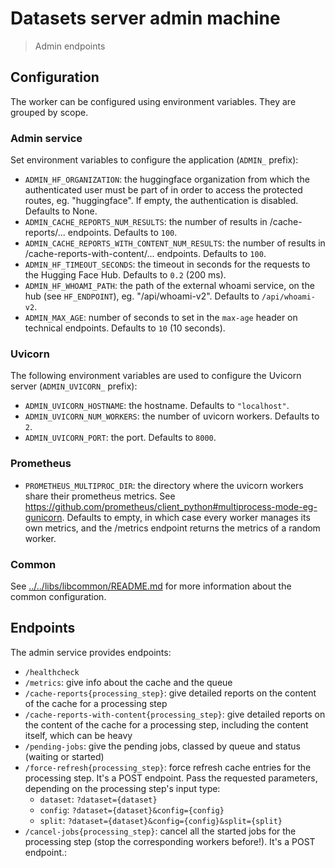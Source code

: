 # Datasets server admin machine

> Admin endpoints

## Configuration

The worker can be configured using environment variables. They are grouped by scope.

### Admin service

Set environment variables to configure the application (`ADMIN_` prefix):

- `ADMIN_HF_ORGANIZATION`: the huggingface organization from which the authenticated user must be part of in order to access the protected routes, eg. "huggingface". If empty, the authentication is disabled. Defaults to None.
- `ADMIN_CACHE_REPORTS_NUM_RESULTS`: the number of results in /cache-reports/... endpoints. Defaults to `100`.
- `ADMIN_CACHE_REPORTS_WITH_CONTENT_NUM_RESULTS`: the number of results in /cache-reports-with-content/... endpoints. Defaults to `100`.
- `ADMIN_HF_TIMEOUT_SECONDS`: the timeout in seconds for the requests to the Hugging Face Hub. Defaults to `0.2` (200 ms).
- `ADMIN_HF_WHOAMI_PATH`: the path of the external whoami service, on the hub (see `HF_ENDPOINT`), eg. "/api/whoami-v2". Defaults to `/api/whoami-v2`.
- `ADMIN_MAX_AGE`: number of seconds to set in the `max-age` header on technical endpoints. Defaults to `10` (10 seconds).

### Uvicorn

The following environment variables are used to configure the Uvicorn server (`ADMIN_UVICORN_` prefix):

- `ADMIN_UVICORN_HOSTNAME`: the hostname. Defaults to `"localhost"`.
- `ADMIN_UVICORN_NUM_WORKERS`: the number of uvicorn workers. Defaults to `2`.
- `ADMIN_UVICORN_PORT`: the port. Defaults to `8000`.

### Prometheus

- `PROMETHEUS_MULTIPROC_DIR`: the directory where the uvicorn workers share their prometheus metrics. See https://github.com/prometheus/client_python#multiprocess-mode-eg-gunicorn. Defaults to empty, in which case every worker manages its own metrics, and the /metrics endpoint returns the metrics of a random worker.

### Common

See [../../libs/libcommon/README.md](../../libs/libcommon/README.md) for more information about the common configuration.

## Endpoints

The admin service provides endpoints:

- `/healthcheck`
- `/metrics`: give info about the cache and the queue
- `/cache-reports{processing_step}`: give detailed reports on the content of the cache for a processing step
- `/cache-reports-with-content{processing_step}`: give detailed reports on the content of the cache for a processing step, including the content itself, which can be heavy
- `/pending-jobs`: give the pending jobs, classed by queue and status (waiting or started)
- `/force-refresh{processing_step}`: force refresh cache entries for the processing step. It's a POST endpoint. Pass the requested parameters, depending on the processing step's input type:
  - `dataset`: `?dataset={dataset}`
  - `config`: `?dataset={dataset}&config={config}`
  - `split`: `?dataset={dataset}&config={config}&split={split}`
- `/cancel-jobs{processing_step}`: cancel all the started jobs for the processing step (stop the corresponding workers before!). It's a POST endpoint.:
